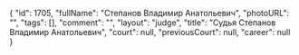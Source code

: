 {
    "id": 1705,
    "fullName": "Степанов Владимир Анатольевич",
    "photoURL": "",
    "tags": [],
    "comment": "",
    "layout": "judge",
    "title": "Судья Степанов Владимир Анатольевич",
    "court": null,
    "previousCourt": null,
    "career": null
}
